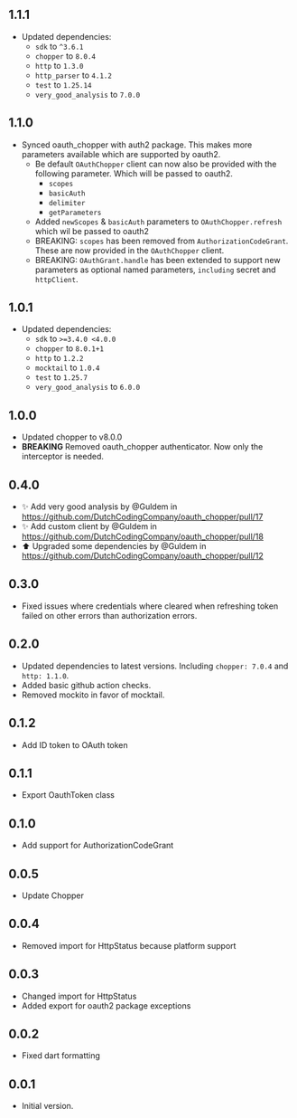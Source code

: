 ## 1.1.1
- Updated dependencies:
  - `sdk` to `^3.6.1`
  - `chopper` to `8.0.4`
  - `http` to `1.3.0`
  - `http_parser` to `4.1.2`
  - `test` to `1.25.14`
  - `very_good_analysis` to `7.0.0`

## 1.1.0
- Synced oauth_chopper with auth2 package. This makes more parameters available which are supported by oauth2.
  - Be default `OAuthChopper` client can now also be provided with the following parameter. Which will be passed to oauth2.
    - `scopes`
    - `basicAuth`
    - `delimiter`
    - `getParameters`
  - Added `newScopes` & `basicAuth` parameters to `OAuthChopper.refresh` which wil be passed to oauth2
  - BREAKING: `scopes` has been removed from `AuthorizationCodeGrant`. These are now provided in the `OAuthChopper` client.
  - BREAKING: `OAuthGrant.handle` has been extended to support new parameters as optional named parameters, `including` secret and `httpClient`.

## 1.0.1
- Updated dependencies:
  - `sdk` to `>=3.4.0 <4.0.0`
  - `chopper` to `8.0.1+1`
  - `http` to `1.2.2`
  - `mocktail` to `1.0.4`
  - `test` to `1.25.7`
  - `very_good_analysis` to `6.0.0`

## 1.0.0
 - Updated chopper to v8.0.0
 - **BREAKING** Removed oauth_chopper authenticator. Now only the interceptor is needed.

## 0.4.0
 - ✨ Add very good analysis by @Guldem in https://github.com/DutchCodingCompany/oauth_chopper/pull/17
 - ✨ Add custom client by @Guldem in https://github.com/DutchCodingCompany/oauth_chopper/pull/18
 - ⬆️ Upgraded some dependencies by @Guldem in https://github.com/DutchCodingCompany/oauth_chopper/pull/12

## 0.3.0
- Fixed issues where credentials where cleared when refreshing token failed on other errors than authorization errors. 

## 0.2.0

- Updated dependencies to latest versions. Including `chopper: 7.0.4` and `http: 1.1.0`.
- Added basic github action checks.
- Removed mockito in favor of mocktail.

## 0.1.2

- Add ID token to OAuth token

## 0.1.1

- Export OauthToken class

## 0.1.0

- Add support for AuthorizationCodeGrant

## 0.0.5

- Update Chopper

## 0.0.4

- Removed import for HttpStatus because platform support

## 0.0.3

- Changed import for HttpStatus
- Added export for oauth2 package exceptions

## 0.0.2

- Fixed dart formatting


## 0.0.1

- Initial version.
